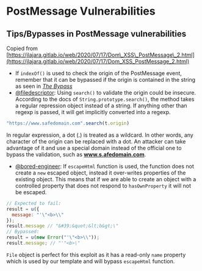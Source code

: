 # PostMessage Vulnerabilities

## Tips/Bypasses in PostMessage vulnerabilities

Copied from [https://jlajara.gitlab.io/web/2020/07/17/Dom\_XSS\_PostMessage\_2.html](https://jlajara.gitlab.io/web/2020/07/17/Dom_XSS_PostMessage_2.html)

* If `indexOf()` is used to check the origin of the PostMessage event, remember that it can be bypassed if the origin is contained in the string as seen in [_The Bypass_](https://jlajara.gitlab.io/web/2020/07/17/Dom_XSS_PostMessage_2.html#bypass)
* [@filedescriptor](https://twitter.com/filedescriptor): Using `search()` to validate the origin could be insecure. According to the docs of `String.prototype.search()`, the method takes a regular repression object instead of a string. If anything other than regexp is passed, it will get implicitly converted into a regexp.

```javascript
"https://www.safedomain.com".search(t.origin)
```

In regular expression, a dot \(.\) is treated as a wildcard. In other words, any character of the origin can be replaced with a dot. An attacker can take advantage of it and use a special domain instead of the official one to bypass the validation, such as **www.s.afedomain.com**.

* [@bored-engineer](https://bored.engineer/): If `escapeHtml` function is used, the function does not create a `new` escaped object, instead it over-writes properties of the existing object. This means that if we are able to create an object with a controlled property that does not respond to `hasOwnProperty` it will not be escaped.

```javascript
// Expected to fail:
result = u({
  message: "'\"<b>\\"
});
result.message // "&#39;&quot;&lt;b&gt;\"
// Bypassed:
result = u(new Error("'\"<b>\\"));
result.message; // "'"<b>\"
```

`File` object is perfect for this exploit as it has a read-only `name` property which is used by our template and will bypass `escapeHtml` function.

